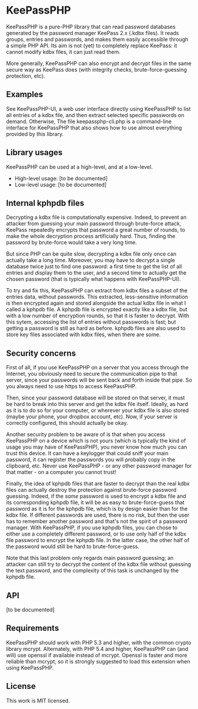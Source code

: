 KeePassPHP
==========

KeePassPHP is a pure-PHP library that can read password databases generated by the password manager KeePass 2.x (.kdbx files). It reads groups, entries and passwords, and makes them easily accessible through a simple PHP API. Its aim is not (yet) to completely replace KeePass: it cannot modify kdbx files, it can just read them.

More generally, KeePassPHP can also encrypt and decrypt files in the same secure way as KeePass does (with integrity checks, brute-force-guessing protection, etc).

Examples
---------------------

See KeePassPHP-UI, a web user interface directly using KeePassPHP to list all entries of a kdbx file, and then extract selected specific passwords on demand. Otherwise, The file keepassphp-cli.php is a command-line interface for KeePassPHP that also shows how to use almost everything provided by this library.

Library usages
---------------------

KeePassPHP can be used at a high-level, and at a low-level.

* High-level usage: [to be documented]
* Low-level usage: [to be documented]

Internal kphpdb files
---------------------

Decrypting a kdbx file is computationally expensive. Indeed, to prevent an attacker from guessing your main password through brute-force attack, KeePass repeatedly encrypts that password a great number of rounds, to make the whole decryption process artificially hard. Thus, finding the password by brute-force would take a very long time.

But since PHP can be quite slow, decrypting a kdbx file only once can actually take a long time. Moreover, you may have to decrypt a single database twice just to find one password: a first time to get the list of all entries and display them to the user, and a second time to actually get the chosen password (that is typically what happens with KeePassPHP-UI).

To try and fix this, KeePassPHP can extract from kdbx files a subset of the entries data, without passwords. This extracted, less-sensitive information is then encrypted again and stored alongside the actual kdbx file in what I called a kphpdb file. A kphpdb file is encrypted exactly like a kdbx file, but with a low number of encryption rounds, so that it is faster to decrypt. With this sytem, accessing the list of entries without passwords is fast; but getting a password is still as hard as before. kphpdb files are also used to store key files associated with kdbx files, when there are some.

Security concerns
---------------------

First of all, if you use KeePassPHP on a server that you access through the Internet, you obviously need to secure the communication pipe to that server, since your passwords will be sent back and forth inside that pipe. So you always need to use https to access KeePassPHP.

Then, since your password database will be stored on that server, it must be hard to break into this server and get the kdbx file itself. Ideally, as hard as it is to do so for your computer, or wherever your kdbx file is also stored (maybe your phone, your dropbox account, etc). Now, if your server is correctly configured, this should actually be okay.

Another security problem to be aware of is that when you access KeePassPHP on a device which is not yours (which is typically the kind of usage you may have of KeePassPHP), you never know how much you can trust this device. It can have a keylogger that could sniff your main password, it can register the passwords you will probably copy in the clipboard, etc. Never use KeePassPHP - or any other password manager for that matter - on a computer you cannot trust!

Finally, the idea of kphpdb files that are faster to decrypt than the real kdbx files can actually destroy the protection against brute-force password guessing. Indeed, if the *same* password is used to encrypt a kdbx file and its corresponding kphpdb file, it will be as easy to brute-force-guess that password as it is for the kphpdb file, which is by design easier than for the kdbx file. If different passwords are used, there is no risk, but then the user has to remember another password and that's not the spirit of a password manager. With KeePassPHP, if you use kphpdb files, you can chose to either use a completely different password, or to use only half of the kdbx file password to encrypt the kphpdb file. In the latter case, the other half of the password would still be hard to brute-force-guess.

Note that this last problem only regards main password guessing; an attacker can still try to decrypt the content of the kdbx file without guessing the text password, and the complexity of this task is unchanged by the kphpdb file.

API
---------------------

[to be documented]

Requirements
---------------------
KeePassPHP should work with PHP 5.3 and higher, with the common crypto library mcrypt. Alternately, with PHP 5.4 and higher, KeePassPHP can (and will) use openssl if available instead of mcrypt. Openssl is faster and more reliable than mcrypt, so it is strongly suggested to load this extension when using KeePassPHP.

License
---------------------
This work is MIT licensed.
